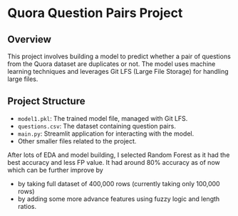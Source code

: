 # Quora Question Pairs Project

## Overview

This project involves building a model to predict whether a pair of questions from the Quora dataset are duplicates or not. The model uses machine learning techniques and leverages Git LFS (Large File Storage) for handling large files.

## Project Structure

- `model1.pkl`: The trained model file, managed with Git LFS.
- `questions.csv`: The dataset containing question pairs.
- `main.py`: Streamlit application for interacting with the model.
- Other smaller files related to the project.

After lots of EDA and model building, I selected Random Forest as it had the best accuracy and less FP value. It had around 80% accuracy as of now which can be further improve by 
- by taking full dataset of 400,000 rows (currently taking only 100,000 rows)
- by adding some more advance features using fuzzy logic and length ratios.

  


